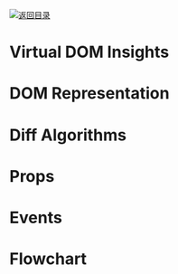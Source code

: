 [![返回目录](https://i.postimg.cc/50XLzC7C/image.png)](https://parg.co/UGZ)

# Virtual DOM Insights

# DOM Representation

# Diff Algorithms

# Props

# Events

# Flowchart
